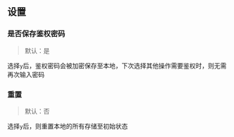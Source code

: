 ## 设置 ##

### 是否保存鉴权密码 ###

> 默认：是

选择`y`后，鉴权密码会被加密保存至本地，下次选择其他操作需要鉴权时，则无需再次输入密码

### 重置 ###

> 默认：否

选择`y`后，则重置本地的所有存储至初始状态